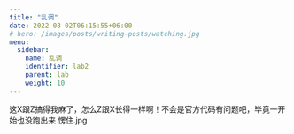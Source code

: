 ```yaml
---
title: "乱调"
date: 2022-08-02T06:15:55+06:00
# hero: /images/posts/writing-posts/watching.jpg
menu:
  sidebar:
    name: 乱调
    identifier: lab2
    parent: lab
    weight: 10
---
```

这X跟Z搞得我麻了，怎么Z跟X长得一样啊！不会是官方代码有问题吧，毕竟一开始也没跑出来
愣住.jpg